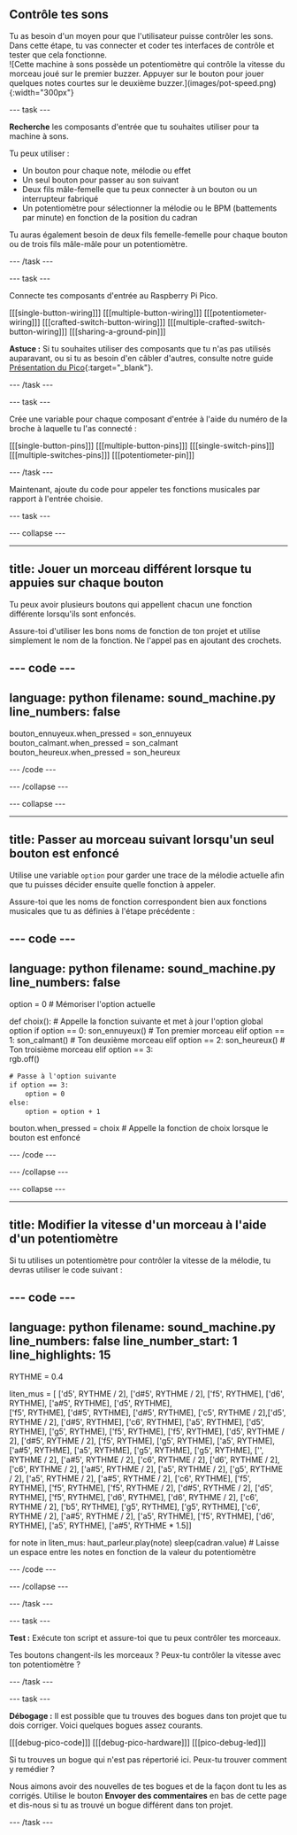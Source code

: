 ## Contrôle tes sons

<div style="display: flex; flex-wrap: wrap">
<div style="flex-basis: 200px; flex-grow: 1; margin-right: 15px;">
Tu as besoin d'un moyen pour que l'utilisateur puisse contrôler les sons. Dans cette étape, tu vas connecter et coder tes interfaces de contrôle et tester que cela fonctionne.
</div>
<div>
![Cette machine à sons possède un potentiomètre qui contrôle la vitesse du morceau joué sur le premier buzzer. Appuyer sur le bouton pour jouer quelques notes courtes sur le deuxième buzzer.](images/pot-speed.png){:width="300px"}
</div>
</div>

--- task ---

**Recherche** les composants d'entrée que tu souhaites utiliser pour ta machine à sons.

Tu peux utiliser :
+ Un bouton pour chaque note, mélodie ou effet
+ Un seul bouton pour passer au son suivant
+ Deux fils mâle-femelle que tu peux connecter à un bouton ou un interrupteur fabriqué
+ Un potentiomètre pour sélectionner la mélodie ou le BPM (battements par minute) en fonction de la position du cadran

Tu auras également besoin de deux fils femelle-femelle pour chaque bouton ou de trois fils mâle-mâle pour un potentiomètre.

--- /task ---

--- task ---

Connecte tes composants d'entrée au Raspberry Pi Pico.

[[[single-button-wiring]]]
[[[multiple-button-wiring]]]
[[[potentiometer-wiring]]]
[[[crafted-switch-button-wiring]]]
[[[multiple-crafted-switch-button-wiring]]]
[[[sharing-a-ground-pin]]]

**Astuce :** Si tu souhaites utiliser des composants que tu n'as pas utilisés auparavant, ou si tu as besoin d'en câbler d'autres, consulte notre guide [Présentation du Pico](https://projects.raspberrypi.org/fr-FR/projects/introduction-to-the-pico){:target="_blank"}.

--- /task ---

--- task ---

Crée une variable pour chaque composant d'entrée à l'aide du numéro de la broche à laquelle tu l'as connecté :

[[[single-button-pins]]]
[[[multiple-button-pins]]]
[[[single-switch-pins]]]
[[[multiple-switches-pins]]]
[[[potentiometer-pin]]]

--- /task ---

Maintenant, ajoute du code pour appeler tes fonctions musicales par rapport à l'entrée choisie.

--- task ---


--- collapse ---

---
title: Jouer un morceau différent lorsque tu appuies sur chaque bouton
---

Tu peux avoir plusieurs boutons qui appellent chacun une fonction différente lorsqu'ils sont enfoncés.

Assure-toi d'utiliser les bons noms de fonction de ton projet et utilise simplement le nom de la fonction. Ne l'appel pas en ajoutant des crochets.

--- code ---
---
language: python
filename: sound_machine.py
line_numbers: false
---

bouton_ennuyeux.when_pressed = son_ennuyeux
bouton_calmant.when_pressed = son_calmant
bouton_heureux.when_pressed = son_heureux

--- /code ---

--- /collapse ---

--- collapse ---

---
title: Passer au morceau suivant lorsqu'un seul bouton est enfoncé
---

Utilise une variable `option` pour garder une trace de la mélodie actuelle afin que tu puisses décider ensuite quelle fonction à appeler.

Assure-toi que les noms de fonction correspondent bien aux fonctions musicales que tu as définies à l'étape précédente :

--- code ---
---
language: python
filename: sound_machine.py
line_numbers: false
---
option = 0 # Mémoriser l'option actuelle

def choix(): # Appelle la fonction suivante et met à jour l'option
    global option
    if option == 0:
        son_ennuyeux() # Ton premier morceau
    elif option == 1:
        son_calmant() # Ton deuxième morceau
    elif option == 2:
        son_heureux() # Ton troisième morceau
    elif option == 3:    
        rgb.off()
    
    # Passe à l'option suivante
    if option == 3:
        option = 0
    else:
        option = option + 1
    
bouton.when_pressed = choix # Appelle la fonction de choix lorsque le bouton est enfoncé

--- /code ---

--- /collapse ---

--- collapse ---

---
title: Modifier la vitesse d'un morceau à l'aide d'un potentiomètre
---

Si tu utilises un potentiomètre pour contrôler la vitesse de la mélodie, tu devras utiliser le code suivant :

--- code ---
---
language: python
filename: sound_machine.py
line_numbers: false
line_number_start: 1
line_highlights: 15
---
RYTHME = 0.4

liten_mus = [ ['d5', RYTHME / 2], ['d#5', RYTHME / 2], ['f5', RYTHME], ['d6', RYTHME], ['a#5', RYTHME], ['d5', RYTHME],  
              ['f5', RYTHME], ['d#5', RYTHME], ['d#5', RYTHME], ['c5', RYTHME / 2],['d5', RYTHME / 2], ['d#5', RYTHME], 
              ['c6', RYTHME], ['a5', RYTHME], ['d5', RYTHME], ['g5', RYTHME], ['f5', RYTHME], ['f5', RYTHME], ['d5', RYTHME / 2],
              ['d#5', RYTHME / 2], ['f5', RYTHME], ['g5', RYTHME], ['a5', RYTHME], ['a#5', RYTHME], ['a5', RYTHME], ['g5', RYTHME],
              ['g5', RYTHME], ['', RYTHME / 2], ['a#5', RYTHME / 2], ['c6', RYTHME / 2], ['d6', RYTHME / 2], ['c6', RYTHME / 2],
              ['a#5', RYTHME / 2], ['a5', RYTHME / 2], ['g5', RYTHME / 2], ['a5', RYTHME / 2], ['a#5', RYTHME / 2], ['c6', RYTHME],
              ['f5', RYTHME], ['f5', RYTHME], ['f5', RYTHME / 2], ['d#5', RYTHME / 2], ['d5', RYTHME], ['f5', RYTHME], ['d6', RYTHME],
              ['d6', RYTHME / 2], ['c6', RYTHME / 2], ['b5', RYTHME], ['g5', RYTHME], ['g5', RYTHME], ['c6', RYTHME / 2],
              ['a#5', RYTHME / 2], ['a5', RYTHME], ['f5', RYTHME], ['d6', RYTHME], ['a5', RYTHME], ['a#5', RYTHME * 1.5]]

for note in liten_mus:
        haut_parleur.play(note) 
        sleep(cadran.value) # Laisse un espace entre les notes en fonction de la valeur du potentiomètre

--- /code ---

--- /collapse ---

--- /task ---


--- task ---

**Test :** Exécute ton script et assure-toi que tu peux contrôler tes morceaux.

Tes boutons changent-ils les morceaux ? Peux-tu contrôler la vitesse avec ton potentiomètre ?

--- /task ---

--- task ---

**Débogage :** Il est possible que tu trouves des bogues dans ton projet que tu dois corriger. Voici quelques bogues assez courants.

[[[debug-pico-code]]] 
[[[debug-pico-hardware]]]
[[[pico-debug-led]]]

Si tu trouves un bogue qui n'est pas répertorié ici. Peux-tu trouver comment y remédier ?

Nous aimons avoir des nouvelles de tes bogues et de la façon dont tu les as corrigés. Utilise le bouton **Envoyer des commentaires** en bas de cette page et dis-nous si tu as trouvé un bogue différent dans ton projet.

--- /task ---

